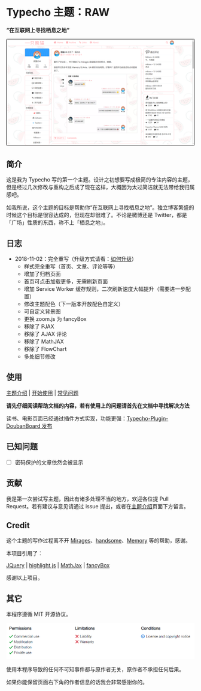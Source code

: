 # Typecho 主题：RAW

**“在互联网上寻找栖息之地”**

![](https://raw.githubusercontent.com/AlanDecode/Typecho-Theme-RAW/master/screenshot.png)

## 简介

这是我为 Typecho 写的第一个主题。设计之初想要写成极简的专注内容的主题，但是经过几次修改与重构之后成了现在这样，大概因为太过简洁就无法带给我归属感吧。

如我所说，这个主题的目标是帮助你“在互联网上寻找栖息之地”。独立博客繁盛的时候这个目标是很容达成的，但现在却很难了。不论是微博还是 Twitter，都是「广场」性质的东西，称不上「栖息之地」。

## 日志

* 2018-11-02：完全重写（升级方式请看：[如何升级](https://github.com/AlanDecode/Typecho-Theme-RAW/wiki/%E5%B8%B8%E8%A7%81%E9%97%AE%E9%A2%98#%E5%A6%82%E4%BD%95%E5%8D%87%E7%BA%A7)）
  * 样式完全重写（首页、文章、评论等等）
  * 增加了归档页面
  * 首页可点击加载更多，无需刷新页面
  * 增加 Service Worker 缓存规则，二次刷新速度大幅提升（需要进一步配置）
  * 修改主题配色（下一版本开放配色自定义）
  * 可自定义背景图
  * 更换 zoom.js 为 fancyBox
  * 移除了 PJAX
  * 移除了 AJAX 评论
  * 移除了 MathJAX
  * 移除了 FlowChart
  * 多处细节修改

## 使用

[主题介绍](https://blog.imalan.cn/archives/163/) | [开始使用](https://github.com/AlanDecode/Typecho-Theme-RAW/wiki/%E5%BC%80%E5%A7%8B%E4%BD%BF%E7%94%A8) | [常见问题](https://github.com/AlanDecode/Typecho-Theme-RAW/wiki/%E5%B8%B8%E8%A7%81%E9%97%AE%E9%A2%98)

**请先仔细阅读帮助文档的内容，若有使用上的问题请首先在文档中寻找解决方法**

读书、电影页面已经通过插件方式实现，功能更强：[Typecho-Plugin-DoubanBoard 发布](https://blog.imalan.cn/archives/168/)

## 已知问题

- [ ] 密码保护的文章依然会被显示

## 贡献

我是第一次尝试写主题，因此有诸多处理不当的地方，欢迎各位提 Pull Request。若有建议与意见请通过 issue 提出，或者在[主题介绍](https://blog.imalan.cn/archives/163/)页面下方留言。

## Credit

这个主题的写作过程离不开 [Mirages](https://get233.com/archives/mirages-intro.html)、[handsome](https://www.ihewro.com/archives/489/)、[Memory](https://shawnzeng.com/wordpress-theme-memory.html) 等的帮助，感谢。

本项目引用了：

[JQuery](https://github.com/jquery/jquery) | [highlight.js](https://highlightjs.org/) | [MathJax](https://www.mathjax.org/) | [fancyBox](http://fancyapps.com/fancybox/3/)

感谢以上项目。

## 其它

本程序遵循 MIT 开源协议。

![](https://raw.githubusercontent.com/AlanDecode/Typecho-Theme-RAW/master/LICENSE.png)

使用本程序导致的任何不可知事件都与原作者无关，原作者不承担任何后果。

如果你能保留页面右下角的作者信息的话我会非常感谢你的。
